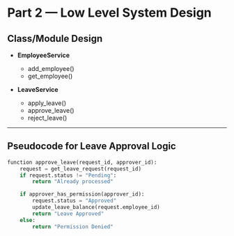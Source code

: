 # Part 2 — Low Level System Design

## Class/Module Design
- **EmployeeService**
  - add_employee()
  - get_employee()

- **LeaveService**
  - apply_leave()
  - approve_leave()
  - reject_leave()

---

## Pseudocode for Leave Approval Logic

```python
function approve_leave(request_id, approver_id):
    request = get_leave_request(request_id)
    if request.status != "Pending":
        return "Already processed"

    if approver_has_permission(approver_id):
        request.status = "Approved"
        update_leave_balance(request.employee_id)
        return "Leave Approved"
    else:
        return "Permission Denied"
